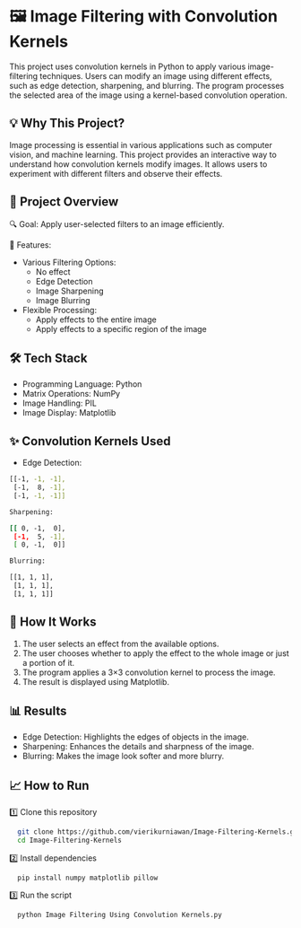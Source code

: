 # 🖼 Image Filtering with Convolution Kernels

This project uses convolution kernels in Python to apply various image-filtering techniques. Users can modify an image using different effects, such as edge detection, sharpening, and blurring. The program processes the selected area of the image using a kernel-based convolution operation.

## 💡 Why This Project?
Image processing is essential in various applications such as computer vision, and machine learning. This project provides an interactive way to understand how convolution kernels modify images. It allows users to experiment with different filters and observe their effects.

## 🚀 Project Overview

🔍 Goal: Apply user-selected filters to an image efficiently.

🔧 Features:
- Various Filtering Options:
  - No effect
  - Edge Detection
  - Image Sharpening
  - Image Blurring
- Flexible Processing:
  - Apply effects to the entire image
  - Apply effects to a specific region of the image

## 🛠 Tech Stack
- Programming Language: Python
- Matrix Operations: NumPy
- Image Handling: PIL
- Image Display: Matplotlib

## ✨ Convolution Kernels Used
- Edge Detection:
```bash
[[-1, -1, -1],
 [-1,  8, -1],
 [-1, -1, -1]]
```
```bash
Sharpening:

[[ 0, -1,  0],
 [-1,  5, -1],
 [ 0, -1,  0]]
```
```bash
Blurring:

[[1, 1, 1],
 [1, 1, 1],
 [1, 1, 1]]
```

## 📜 How It Works
1. The user selects an effect from the available options.
2. The user chooses whether to apply the effect to the whole image or just a portion of it.
3. The program applies a 3×3 convolution kernel to process the image.
4. The result is displayed using Matplotlib.

## 📊 Results
- Edge Detection: Highlights the edges of objects in the image.
- Sharpening: Enhances the details and sharpness of the image.
- Blurring: Makes the image look softer and more blurry.

## 📈 How to Run

1️⃣ Clone this repository
```bash
  git clone https://github.com/vierikurniawan/Image-Filtering-Kernels.git  
  cd Image-Filtering-Kernels  
```
2️⃣ Install dependencies
```
  pip install numpy matplotlib pillow
```
3️⃣ Run the script
```
  python Image Filtering Using Convolution Kernels.py
```
